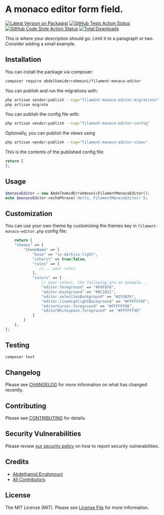 # A monaco editor form field.

[![Latest Version on Packagist](https://img.shields.io/packagist/v/abdelhamiderrahmouni/filament-monaco-editor.svg?style=flat-square)](https://packagist.org/packages/abdelhamiderrahmouni/filament-monaco-editor)
[![GitHub Tests Action Status](https://img.shields.io/github/actions/workflow/status/abdelhamiderrahmouni/filament-monaco-editor/run-tests.yml?branch=main&label=tests&style=flat-square)](https://github.com/abdelhamiderrahmouni/filament-monaco-editor/actions?query=workflow%3Arun-tests+branch%3Amain)
[![GitHub Code Style Action Status](https://img.shields.io/github/actions/workflow/status/abdelhamiderrahmouni/filament-monaco-editor/fix-php-code-styling.yml?branch=main&label=code%20style&style=flat-square)](https://github.com/abdelhamiderrahmouni/filament-monaco-editor/actions?query=workflow%3A"Fix+PHP+code+styling"+branch%3Amain)
[![Total Downloads](https://img.shields.io/packagist/dt/abdelhamiderrahmouni/filament-monaco-editor.svg?style=flat-square)](https://packagist.org/packages/abdelhamiderrahmouni/filament-monaco-editor)



This is where your description should go. Limit it to a paragraph or two. Consider adding a small example.

## Installation

You can install the package via composer:

```bash
composer require abdelhamiderrahmouni/filament-monaco-editor
```

You can publish and run the migrations with:

```bash
php artisan vendor:publish --tag="filament-monaco-editor-migrations"
php artisan migrate
```

You can publish the config file with:

```bash
php artisan vendor:publish --tag="filament-monaco-editor-config"
```

Optionally, you can publish the views using

```bash
php artisan vendor:publish --tag="filament-monaco-editor-views"
```

This is the contents of the published config file:

```php
return [
];
```

## Usage

```php
$monacoEditor = new AbdelhamidErrahmouni\FilamentMonacoEditor();
echo $monacoEditor->echoPhrase('Hello, FilamentMonacoEditor!');
```

## Customization
You can use your own theme by customizing the themes key in `filament-monaco-editor.php` config file:
```php
    return [
    "themes" => [
        "themeName" => [
            "base" => "vs-dark|vs-light",
            "inherit" => true|false,
            "rules" => [
               //... your rules
            ],
            "colors" => [
                // your colors, the following are an example...
                "editor.foreground" => "#F8F8F8",
                "editor.background" => "#0C1021",
                "editor.selectionBackground" => "#253B76",
                "editor.lineHighlightBackground" => "#FFFFFF0F",
                "editorCursor.foreground" => "#FFFFFFA6",
                "editorWhitespace.foreground" => "#FFFFFF40"
            ]
        ]
    ],
];
```

## Testing

```bash
composer test
```

## Changelog

Please see [CHANGELOG](CHANGELOG.md) for more information on what has changed recently.

## Contributing

Please see [CONTRIBUTING](.github/CONTRIBUTING.md) for details.

## Security Vulnerabilities

Please review [our security policy](../../security/policy) on how to report security vulnerabilities.

## Credits

- [Abdelhamid Errahmouni](https://github.com/abdelhamiderrahmouni)
- [All Contributors](../../contributors)

## License

The MIT License (MIT). Please see [License File](LICENSE.md) for more information.
